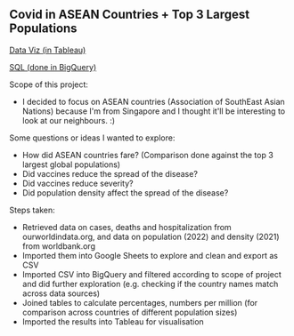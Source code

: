 ## Covid in ASEAN Countries + Top 3 Largest Populations

[Data Viz (in Tableau)](https://public.tableau.com/app/profile/ning.chang7904/viz/CovidASEAN_17195593903840/Dashboard1#1)

[SQL (done in BigQuery)](https://github.com/ningstas/PortfolioProjects/blob/main/covid_202001_to_202406.sql)

Scope of this project:
- I decided to focus on ASEAN countries (Association of SouthEast Asian Nations) because I'm from Singapore and I thought it'll be interesting to look at our neighbours. :)

Some questions or ideas I wanted to explore:
- How did ASEAN countries fare? (Comparison done against the top 3 largest global populations)
- Did vaccines reduce the spread of the disease?
- Did vaccines reduce severity?
- Did population density affect the spread of the disease?

Steps taken:
- Retrieved data on cases, deaths and hospitalization from ourworldindata.org, and data on population (2022) and density (2021) from worldbank.org
- Imported them into Google Sheets to explore and clean and export as CSV
- Imported CSV into BigQuery and filtered according to scope of project and did further exploration (e.g. checking if the country names match across data sources)
- Joined tables to calculate percentages, numbers per million (for comparison across countries of different population sizes)
- Imported the results into Tableau for visualisation
